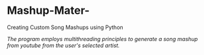 # Mashup-Mater-
Creating Custom Song Mashups using Python

*The program employs multithreading principles to generate a song mashup from youtube from the user's selected artist.*

